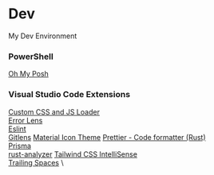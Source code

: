 # Dev
My Dev Environment

### PowerShell
[Oh My Posh](https://ohmyposh.dev/)

### Visual Studio Code Extensions
[Custom CSS and JS Loader](https://marketplace.visualstudio.com/items?itemName=be5invis.vscode-custom-css) \
[Error Lens](https://marketplace.visualstudio.com/items?itemName=usernamehw.errorlens) \
[Eslint](https://marketplace.visualstudio.com/items?itemName=dbaeumer.vscode-eslint) \
[Gitlens](https://marketplace.visualstudio.com/items?itemName=eamodio.gitlens)
[Material Icon Theme](https://marketplace.visualstudio.com/items?itemName=PKief.material-icon-theme)
[Prettier - Code formatter (Rust)](https://marketplace.visualstudio.com/items?itemName=jinxdash.prettier-rust) \
[Prisma](https://marketplace.visualstudio.com/items?itemName=Prisma.prisma) \
[rust-analyzer](https://marketplace.visualstudio.com/items?itemName=rust-lang.rust-analyzer)
[Tailwind CSS IntelliSense](https://marketplace.visualstudio.com/items?itemName=bradlc.vscode-tailwindcss) \
[Trailing Spaces](https://marketplace.visualstudio.com/items?itemName=shardulm94.trailing-spaces) \